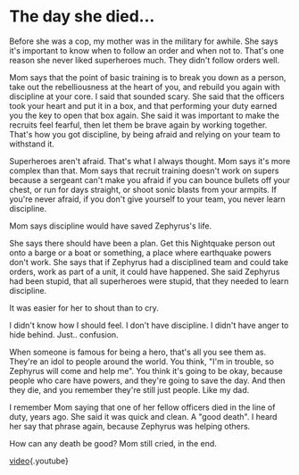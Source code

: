 <!-- TITLE: On Discipline -->
<!-- SUBTITLE: Zephyrus, boot camp, and anger -->

# The day she died...
Before she was a cop, my mother was in the military for awhile. She says it's important to know when to follow an order and when not to. That's one reason she never liked superheroes much. They didn't follow orders well.

Mom says that the point of basic training is to break you down as a person, take out the rebelliousness at the heart of you, and rebuild you again with discipline at your core. I said that sounded scary. She said that the officers took your heart and put it in a box, and that performing your duty earned you the key to open that box again. She said it was important to make the recruits feel fearful, then let them be brave again by working together. That's how you got discipline, by being afraid and relying on your team to withstand it.

Superheroes aren't afraid. That's what I always thought. Mom says it's more complex than that. Mom says that recruit training doesn't work on supers because a sergeant can't make you afraid if you can bounce bullets off your chest, or run for days straight, or shoot sonic blasts from your armpits. If you're never afraid, if you don't give yourself to your team, you never learn discipline.

Mom says discipline would have saved Zephyrus's life.

She says there should have been a plan. Get this Nightquake person out onto a barge or a boat or something, a place where earthquake powers don't work. She says that if Zephyrus had a disciplined team and could take orders, work as part of a unit, it could have happened. She said Zephyrus had been stupid, that all superheroes were stupid, that they needed to learn discipline.

It was easier for her to shout than to cry.

I didn't know how I should feel. I don't have discipline. I didn't have anger to hide behind. Just.. confusion.

When someone is famous for being a hero, that's all you see them as. They're an idol to people around the world. You think, "I'm in trouble, so Zephyrus will come and help me". You think it's going to be okay, because people who care have powers, and they're going to save the day. And then they die, and you remember they're still just people. Like my dad.

I remember Mom saying that one of her fellow officers died in the line of duty, years ago. She said it was quick and clean. A "good death". I heard her say that phrase again, because Zephyrus was helping others.

How can any death be good? Mom still cried, in the end.

[video](https://www.youtube.com/watch?v=t99KH0TR-J4){.youtube}